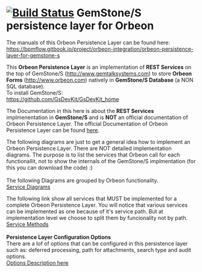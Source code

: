 [![Build Status](https://travis-ci.org/brunobuzzi/OrbeonPersistenceLayer.svg?branch=master)](https://bpmflow.gitbook.io/project/orbeon-integration/orbeon-persistence-layer-for-gemstone-s)
GemStone/S persistence layer for Orbeon
=======
The manuals of this Orbeon Persistence Layer can be found here:<br>
https://bpmflow.gitbook.io/project/orbeon-integration/orbeon-persistence-layer-for-gemstone-s

This **Orbeon Persistence Layer** is an implementation of **REST Services** on the top of GemStone/S (http://www.gemtalksystems.com) to store **Orbeon Forms** (http://www.orbeon.com) natively in **GemStone/S Database** (a NON SQL database).<br>
To install GemStone/S:<br>
https://github.com/GsDevKit/GsDevKit_home

The Documentation in this here is about the **REST Services** implmenentation in **GemStone/S** and is **NOT** an official documentation of Orbeon Persistence Layer. The official Documentation of Orbeon Persistence Layer can be found [here](http://doc.orbeon.com/form-runner/api/persistence/index.html).

The following diagrams are just to get a general idea how to implement an Orbeon Persistence Layer. There are NOT detailed implementation diagrams. The purpose is to list the services that Orbeon call for each functionallit, not to show the internals of the GemStone/S implmentation (for this you can download the code) :) <br><br>
The following Diagrams are grouped by Orbeon functionality.<br>
[Service Diagrams](https://bpmflow.gitbook.io/project/orbeon-integration/orbeon-persistence-layer-for-gemstone-s/service-diagrams)

The following link show all services that MUST be implemented for a complete Orbeon Persistence Layer. You will notice that various services can be implemented as one because of it's service path. But at implementation level we choose to split them by funcionality not by path.<br>
[Service Methods](https://bpmflow.gitbook.io/project/orbeon-integration/orbeon-persistence-layer-for-gemstone-s/service-http-methods)
<br><br>
**Persistence Layer Configuration Options**<br>
There are a lof of options that can be configured in this persistence layer such as: deferred processing, path for attachments, search type and audit options.<br>
[Options Description here](https://bpmflow.gitbook.io/project/orbeon-integration/orbeon-persistence-layer-for-gemstone-s/configuration-manual)
<br><br>


